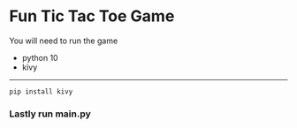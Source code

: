 # Fun Tic Tac Toe Game

You will need to run the game
- python 10
- kivy 
---
```pip install kivy```

### Lastly run main.py
